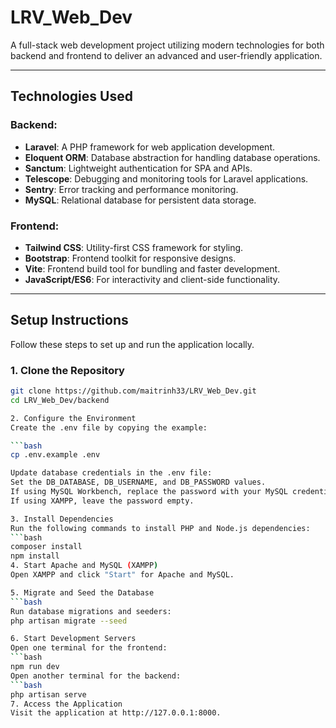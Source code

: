 # LRV_Web_Dev

A full-stack web development project utilizing modern technologies for both backend and frontend to deliver an advanced and user-friendly application.

---

## **Technologies Used**

### **Backend:**
- **Laravel**: A PHP framework for web application development.
- **Eloquent ORM**: Database abstraction for handling database operations.
- **Sanctum**: Lightweight authentication for SPA and APIs.
- **Telescope**: Debugging and monitoring tools for Laravel applications.
- **Sentry**: Error tracking and performance monitoring.
- **MySQL**: Relational database for persistent data storage.

### **Frontend:**
- **Tailwind CSS**: Utility-first CSS framework for styling.
- **Bootstrap**: Frontend toolkit for responsive designs.
- **Vite**: Frontend build tool for bundling and faster development.
- **JavaScript/ES6**: For interactivity and client-side functionality.

---

## **Setup Instructions**

Follow these steps to set up and run the application locally.

### **1. Clone the Repository**
```bash
git clone https://github.com/maitrinh33/LRV_Web_Dev.git
cd LRV_Web_Dev/backend

2. Configure the Environment
Create the .env file by copying the example:

```bash
cp .env.example .env

Update database credentials in the .env file:
Set the DB_DATABASE, DB_USERNAME, and DB_PASSWORD values.
If using MySQL Workbench, replace the password with your MySQL credentials.
If using XAMPP, leave the password empty.

3. Install Dependencies
Run the following commands to install PHP and Node.js dependencies:
```bash
composer install
npm install
4. Start Apache and MySQL (XAMPP)
Open XAMPP and click "Start" for Apache and MySQL.

5. Migrate and Seed the Database
```bash
Run database migrations and seeders:
php artisan migrate --seed

6. Start Development Servers
Open one terminal for the frontend:
```bash
npm run dev
Open another terminal for the backend:
```bash
php artisan serve
7. Access the Application
Visit the application at http://127.0.0.1:8000.

